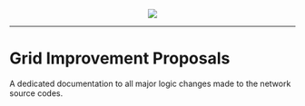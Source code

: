 <p align=center>
<img src=https://gridshl.files.wordpress.com/2022/06/img_3491.png>
</p>

---------------------------

# Grid Improvement Proposals
A dedicated documentation to all major logic changes made to the network source codes.
